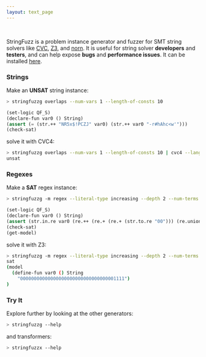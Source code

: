 ```yaml
---
layout: text_page
---
```


<br>

StringFuzz is a problem instance generator and fuzzer for SMT string solvers like [CVC][cvc4], [Z3][z3str3], and [norn][norn]. It is useful for string solver **developers** and **testers**, and can help expose **bugs** and **performance issues**. It can be installed [here][install].

### Strings

Make an **UNSAT** string instance:

```bash
> stringfuzzg overlaps --num-vars 1 --length-of-consts 10
```
```scheme
(set-logic QF_S)
(declare-fun var0 () String)
(assert (= (str.++ "NR5x$!PCZJ" var0) (str.++ var0 "-r#hAhc<w'")))
(check-sat)
```

solve it with CVC4:

```bash
> stringfuzzg overlaps --num-vars 1 --length-of-consts 10 | cvc4 --lang smt
unsat
```

### Regexes

Make a **SAT** regex instance:

```bash
> stringfuzzg -m regex --literal-type increasing --depth 2 --num-terms 2
```
```scheme
(set-logic QF_S)
(declare-fun var0 () String)
(assert (str.in.re var0 (re.++ (re.+ (re.+ (str.to.re "00"))) (re.union (re.+ (str.to.re "11")) (re.+ (str.to.re "22"))))))
(check-sat)
(get-model)
```

solve it with Z3:

```bash
> stringfuzzg -m regex --literal-type increasing --depth 2 --num-terms 2 | z3str3 smt.string_solver=z3str3 -in
sat
(model
  (define-fun var0 () String
    "00000000000000000000000000000000001111")
)
```

### Try It

Explore further by looking at the other generators:

```bash
> stringfuzzg --help
```

and transformers:

```bash
> stringfuzzx --help
```

[cvc4]:    http://cvc4.cs.stanford.edu/web/
[z3str3]:  https://sites.google.com/site/z3strsolver/
[norn]:    http://user.it.uu.se/~jarst116/norn/
[install]: https://github.com/dblotsky/stringfuzz/blob/master/README.md#installing
